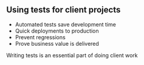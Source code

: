 ##  Using tests for client projects

* Automated tests save development time
* Quick deployments to production
* Prevent regressions
* Prove business value is delivered

Writing tests is an essential part of doing client work
